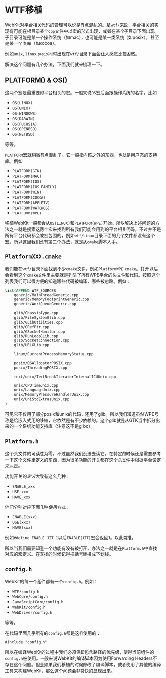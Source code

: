# WTF移植

WebKit对平台相关代码的管理可以说是有点混乱的。拿`wtf/`来说，平台相关的实现有可能在根目录某个`cpp`文件中以宏的形式出现，或者在某个子目录下面出现。子目录可能是某一个操作系统（如mac），也可能是某一类系统（如posix），甚至是某一个类库（如cocoa）。

例如`unix`, `linux`,`posix`同时出现在`wtf/`目录下面会让人感觉比较困惑。

解决这个问题有几个办法，下面我们就来梳理一下。

## PLATFORM() & OS()

这两个宏是最重要的平台相关的宏。一般来说`OS`宏后面跟操作系统的名字，比如

- `OS(LINUX)`
- `OS(UNIX)`
- `OS(WINDOWS)`
- `OS(DARWIN)`
- `OS(FUCHSIA)`
- `OS(OPENBSD)`
- `OS(NETBSD)`

等等。

`PLATFORM`宏就稍微有点混乱了。它一般指内核之外的东西，也就是用户态的支持库。例如

- `PLATFORM(GTK)`
- `PLATFORM(MAC)`
- `PLATFORM(IOS)`
- `PLATFORM(IOS_FAMILY)`
- `PLATFORM(WIN)`
- `PLATFORM(COCOA)`
- `PLATFORM(APPLETV)`
- `PLATFORM(WATCHOS)`
- `PLATFORM(WPE)`

移植WebKit一般都会从`OS(LINUX)`和`PLATFORM(WPE)`开始。所以解决上述问题的方法之一就是搜索这两个宏来找到所有我们可能会用到的平台相关代码。不过并不是所有平台代码都会被宏包围的，例如`wtf/linux`目录下面的几个文件都没有这个宏。所以这里我们还有第二个办法，就是从`cmake`脚本入手。

## `PlatformXXX.cmake`

我们能在`wtf/`目录下面找到不少`cmake`文件，例如`PlatformWPE.cmake`。打开以后会看到这个`cmake`文件里主要就是列举了所有WPE平台的头文件和代码。按照这个列表我们可以很方便的知道哪些代码被编译，哪些被忽略。例如：

```cmake
list(APPEND WTF_SOURCES
    generic/MainThreadGeneric.cpp
    generic/MemoryFootprintGeneric.cpp
    generic/WorkQueueGeneric.cpp

    glib/ChassisType.cpp
    glib/FileSystemGlib.cpp
    glib/GLibUtilities.cpp
    glib/GRefPtr.cpp
    glib/GSocketMonitor.cpp
    glib/RunLoopGLib.cpp
    glib/SocketConnection.cpp
    glib/URLGLib.cpp

    linux/CurrentProcessMemoryStatus.cpp

    posix/OSAllocatorPOSIX.cpp
    posix/ThreadingPOSIX.cpp

    text/unix/TextBreakIteratorInternalICUUnix.cpp

    unix/CPUTimeUnix.cpp
    unix/LanguageUnix.cpp
    unix/MemoryPressureHandlerUnix.cpp
    unix/UniStdExtrasUnix.cpp
)
```

可见它不仅用了部分posix和unix的代码，还用了glib。所以我们知道虽然WPE号称是给嵌入式用的移植，它依然是有不少依赖的。这个glib就是从GTK当中拆分出来的一个系统功能支持库（注意这不是glibc）。

## `Platform.h`

这个头文件的可读性为零。不过虽然我们没法去读它，在特定的时候还是需要参考一下这个文件里定义的东西，因为很多功能的开关都在这个头文件中根据平台设定来决定。

功能开关的*定义*大致有这么几种：

- `ENABLE_xxx`
- `USE_xxx`
- `HAVE_xxx`

他们分别对应下面几种*使用*方式：

- `ENABLE(xxx)`
- `USE(xxx)`
- `HAVE(xxx)`

例如`#define ENABLE_JIT 1`以后`ENABLE(JIT)`宏会返回1。以此类推。

所以当我们需要知道一个功能有没有被打开，办法之一就是在`Platform.h`中查找对应的宏定义。在查找的时候记得把括号替换成下划线。

## `config.h`

WebKit的每一个组件都有一个`config.h`。例如：

- `WTF/config.h`
- `WebCore/config.h`
- `JavaScriptCore/config.h`
- `WebKit/config.h`
- `WebDriver/config.h`

等等。

在代码里面几乎所有的`config.h`都是这样使用的：

`#include "config.h"`

所以在编译WebKit的过程中我们必须保证包含路径的优先级，使得当前组件的`config.h`被使用。一般来说WebKit的编译脚本因为使用Forwarding Headers不存在这个问题。但是如果我们移植的时候修改了编译脚本，或者使用了其他的编译工具来构建WebKit，那么这个问题会非常快的显现出来。


